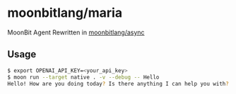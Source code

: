 # moonbitlang/maria

MoonBit Agent Rewritten in [moonbitlang/async](https://github.com/moonbitlang/async)

## Usage

```bash
$ export OPENAI_API_KEY=<your_api_key>
$ moon run --target native . -v --debug -- Hello
Hello! How are you doing today? Is there anything I can help you with?
```
